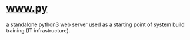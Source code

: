 # www.py
a standalone python3 web server used as a starting point of system build training (IT infrastructure).

